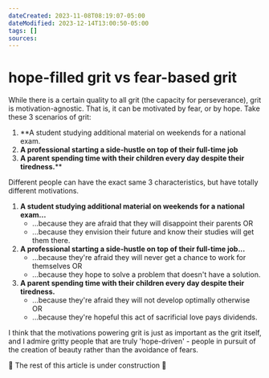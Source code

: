 ```yaml
---
dateCreated: 2023-11-08T08:19:07-05:00
dateModified: 2023-12-14T13:00:50-05:00
tags: []
sources: 
---
```


# hope-filled grit vs fear-based grit
While there is a certain quality to all grit (the capacity for perseverance), grit is motivation-agnostic. That is, it can be motivated by fear, or by hope. Take these 3 scenarios of grit:

1. **A student studying additional material on weekends for a national exam.
2. **A professional starting a side-hustle on top of their full-time **job****
3. **A parent spending time with their children every day despite their tiredness.****

Different people can have the exact same 3 characteristics, but have totally different motivations.

1. **A student studying additional material on weekends for a national exam...**
	- ...because they are afraid that they will disappoint their parents OR
	- ...because they envision their future and know their studies will get them there.
2. **A professional starting a side-hustle on top of their full-time job...**
	- ...because they're afraid they will never get a chance to work for themselves OR
	- ...because they hope to solve a problem that doesn't have a solution.
3. **A parent spending time with their children every day despite their tiredness.**
	- ...because they're afraid they will not develop optimally otherwise OR
	- ...because they're hopeful this act of sacrificial love pays dividends.

I think that the motivations powering grit is just as important as the grit itself, and I admire gritty people that are truly 'hope-driven' - people in pursuit of the creation of beauty rather than the avoidance of fears.

🚧 The rest of this article is under construction 🚧